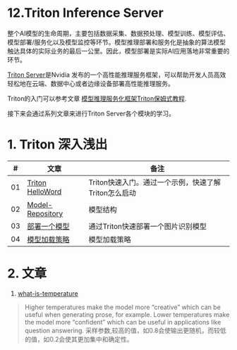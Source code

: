 # 12.Triton Inference Server

整个AI模型的生命周期，主要包括数据采集、数据预处理、模型训练、模型评估、模型部署/服务化以及模型监控等环节。模型推理部署和服务化是抽象的算法模型触达具体的实际业务的最后一公里。因此，模型部署是实际AI应用落地非常重要的环节。

[Triton Server](https://github.com/triton-inference-server/server)是Nvidia 发布的一个高性能推理服务框架，可以帮助开发人员高效轻松地在云端、数据中心或者边缘设备部署高性能推理服务。

Triton的入门可以参考文章 [模型推理服务化框架Triton保姆式教程](https://zhuanlan.zhihu.com/p/629336492).

接下来会通过系列文章来进行Triton Server各个模块的学习。

# 1. Triton 深入浅出

| #     | 文章  | 备注 |
| ---   | ---   | --- |
| 01    | [Triton HelloWord](./25.triton/01.triton-helloworld.md)         |  Triton快速入门。通过一个示例，快速了解Triton怎么启动     |
| 02    | [Model-Repository](./25.triton/02.Model-Repository.md)          |  模型结构  |
| 03    | [部署一个模型](./25.triton/03.Deploy-models-using-Triton.md)     | 通过Triton快速部署一个图片识别模型 |
| 04    | [模型加载策略](./25.triton/04.Model-Management.md)               | 模型加载策略|

# 2. 文章
1. [what-is-temperature](https://lukesalamone.github.io/posts/what-is-temperature/)
> Higher temperatures make the model more “creative” which can be useful when generating prose, for example. Lower temperatures make the model more “confident” which can be useful in applications like question answering.
采样参数,较高的值，如0.8会使输出更随机，而较低的值，如0.2会使其更加集中和确定性。

<br><br>
<Vssue :title="$title" />

